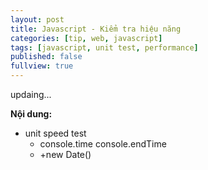 ```yaml
---
layout: post
title: Javascript - Kiểm tra hiệu năng
categories: [tip, web, javascript]
tags: [javascript, unit test, performance]
published: false
fullview: true
---
```


updaing...

**Nội dung:**

* unit speed test
	* console.time console.endTime
	* +new Date()